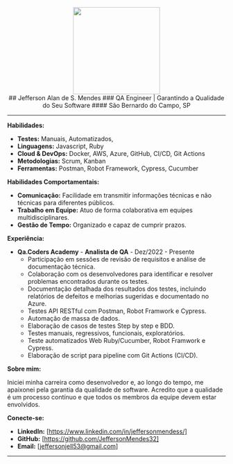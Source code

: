 ## 
<div align="center">
<img src="https://media.licdn.com/dms/image/v2/D4D03AQFOi_Y0OD-KRg/profile-displayphoto-shrink_800_800/profile-displayphoto-shrink_800_800/0/1718257932531?e=1735171200&v=beta&t=oG9F6u84qp_AW18ocTlHW2iZUmujfUC9-Ym9ne3JuSY" width="200" height="200" />
<br>
##  Jefferson Alan de S. Mendes 
### QA Engineer | Garantindo a Qualidade do Seu Software
####  São Bernardo do Campo, SP
</div>

---

**Habilidades:**

* **Testes:** Manuais, Automatizados,
* **Linguagens:** Javascript, Ruby
* **Cloud & DevOps:** Docker, AWS, Azure, GitHub, CI/CD, Git Actions
* **Metodologias:** Scrum, Kanban
* **Ferramentas:** Postman, Robot Framework, Cypress, Cucumber

**Habilidades Comportamentais:**

* **Comunicação:** Facilidade em transmitir informações técnicas e não técnicas para diferentes públicos.
* **Trabalho em Equipe:** Atuo de forma colaborativa em equipes multidisciplinares.
* **Gestão de Tempo:** Organizado e capaz de cumprir prazos.

**Experiência:**

* **Qa.Coders Academy** - **Analista de QA** - Dez/2022 - Presente
    * Participação em sessões de revisão de requisitos e análise de documentação técnica.
    * Colaboração com os desenvolvedores para identificar e resolver problemas encontrados durante os testes.
    * Documentação detalhada dos resultados dos testes, incluindo relatórios de defeitos e melhorias sugeridas e documentado no Azure.
    * Testes API RESTful com Postman, Robot Framwork e Cypress.
    * Automação de massa de dados.
    * Elaboração de casos de testes Step by step e BDD.
    * Testes manuais, regressivos, funcionais, exploratórios.
    * Teste automatizados Web Ruby/Cucumber, Robot Framwork e Cypress.
    * Elaboração de script para pipeline com Git Actions (CI/CD).

**Sobre mim:**

Iniciei minha carreira como desenvolvedor e, ao longo do tempo, me apaixonei pela garantia da qualidade de software. Acredito que a qualidade é um processo contínuo e que todos os membros da equipe devem estar envolvidos.

**Conecte-se:**

* **LinkedIn:** [https://www.linkedin.com/in/jeffersonmendess/]
* **GitHub:** [https://github.com/JeffersonMendes32]
* **Email:** [jeffersonjell53@gmail.com]

---
